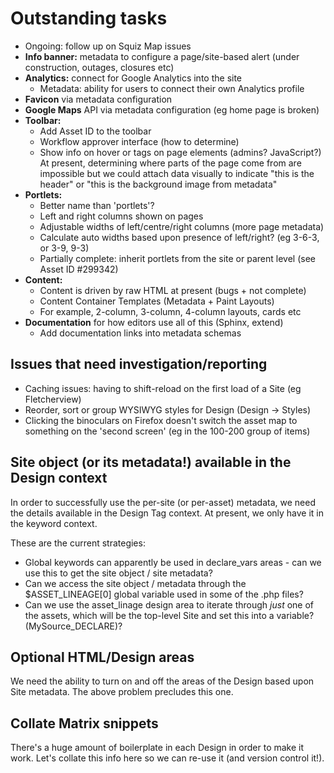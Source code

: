 # Outstanding tasks

* Ongoing: follow up on Squiz Map issues
* **Info banner:** metadata to configure a page/site-based alert (under
  construction, outages, closures etc)
* **Analytics:** connect for Google Analytics into the site
  * Metadata: ability for users to connect their own Analytics profile
* **Favicon** via metadata configuration
* **Google Maps** API via metadata configuration (eg home page is broken)
* **Toolbar:**
  * Add Asset ID to the toolbar
  * Workflow approver interface (how to determine)
  * Show info on hover or tags on page elements (admins? JavaScript?)
    At present, determining where parts of the page come from are impossible
    but we could attach data visually to indicate "this is the header" or
    "this is the background image from metadata"
* **Portlets:**
  * Better name than 'portlets'?
  * Left and right columns shown on pages
  * Adjustable widths of left/centre/right columns (more page metadata)
  * Calculate auto widths based upon presence of left/right? (eg 3-6-3, or
    3-9, 9-3)
  * Partially complete: inherit portlets from the site or parent level
    (see Asset ID #299342)
* **Content:**
  * Content is driven by raw HTML at present (bugs + not complete)
  * Content Container Templates (Metadata + Paint Layouts)
  * For example, 2-column, 3-column, 4-column layouts, cards etc
* **Documentation** for how editors use all of this (Sphinx, extend)
  * Add documentation links into metadata schemas

## Issues that need investigation/reporting

* Caching issues: having to shift-reload on the first load of a Site (eg
  Fletcherview)
* Reorder, sort or group WYSIWYG styles for Design (Design -> Styles)
* Clicking the binoculars on Firefox doesn't switch the asset map to something
  on the 'second screen' (eg in the 100-200 group of items)

## Site object (or its metadata!) available in the Design context

In order to successfully use the per-site (or per-asset) metadata, we need the
details available in the Design Tag context.  At present, we only have it in
the keyword context.

These are the current strategies:

* Global keywords can apparently be used in declare_vars areas - can we use
  this to get the site object / site metadata?
* Can we access the site object / metadata through the $ASSET_LINEAGE[0]
  global variable used in some of the .php files?
* Can we use the asset_linage design area to iterate through *just* one of the
  assets, which will be the top-level Site and set this into a variable?
(MySource_DECLARE)?

## Optional HTML/Design areas

We need the ability to turn on and off the areas of the Design based upon Site
metadata.  The above problem precludes this one.

## Collate Matrix snippets

There's a huge amount of boilerplate in each Design in order to make it work.
Let's collate this info here so we can re-use it (and version control it!).
